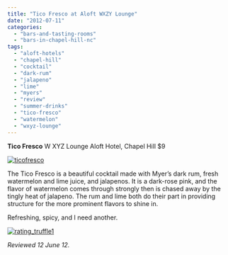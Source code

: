 ```yaml
---
title: "Tico Fresco at Aloft WXZY Lounge"
date: "2012-07-11"
categories: 
  - "bars-and-tasting-rooms"
  - "bars-in-chapel-hill-nc"
tags: 
  - "aloft-hotels"
  - "chapel-hill"
  - "cocktail"
  - "dark-rum"
  - "jalapeno"
  - "lime"
  - "myers"
  - "review"
  - "summer-drinks"
  - "tico-fresco"
  - "watermelon"
  - "wxyz-lounge"
---
```


**Tico Fresco** W XYZ Lounge Aloft Hotel, Chapel Hill $9

[![](http://s3.amazonaws.com/thegourmez-wpmedia/2012/06/ticofresco.jpg "ticofresco")](http://s3.amazonaws.com/thegourmez-wpmedia/2012/06/ticofresco.jpg)

The Tico Fresco is a beautiful cocktail made with Myer’s dark rum, fresh watermelon and lime juice, and jalapenos. It is a dark-rose pink, and the flavor of watermelon comes through strongly then is chased away by the tingly heat of jalapeno. The rum and lime both do their part in providing structure for the more prominent flavors to shine in.

Refreshing, spicy, and I need another.

[![](http://s3.amazonaws.com/thegourmez-wpmedia/2009/02/rating_truffle1.gif "rating_truffle1")](http://s3.amazonaws.com/thegourmez-wpmedia/2009/02/rating_truffle1.gif)

_Reviewed 12 June 12._
